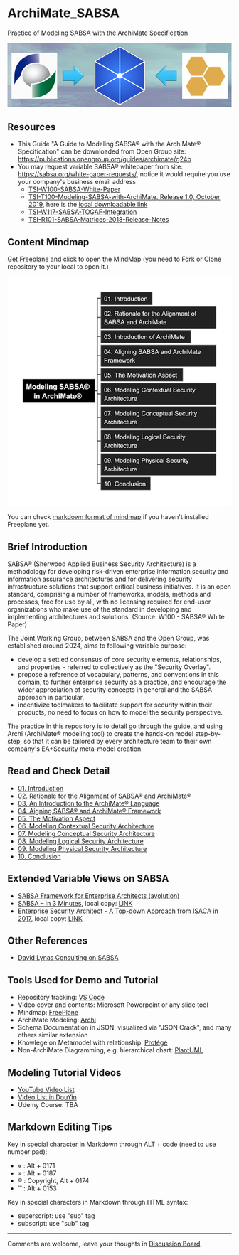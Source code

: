 # ArchiMate_SABSA

Practice of Modeling SABSA with the ArchiMate Specification

![alignment](./img/alignment-logo.png)

## Resources

- This Guide "A Guide to Modeling SABSA® with the ArchiMate® Specification" can be downloaded from Open Group site: https://publications.opengroup.org/guides/archimate/g24b
- You may request variable SABSA® whitepaper from site: https://sabsa.org/white-paper-requests/, notice it would require you use your company's business email address
  - [TSI-W100-SABSA-White-Paper](./Docs/TSI-W100-SABSA-White-Paper.pdf)
  - [TSI-T100-Modeling-SABSA-with-ArchiMate, Release 1.0, October 2019](https://sabsacourses.com/wp-content/uploads/2021/02/TSI-T100-Modelling-SABSA-with-ArchiMate.pdf), here is the [local downloadable link](./Docs/TSI-T100-Modelling-SABSA-with-ArchiMate.pdf)
  - [TSI-W117-SABSA-TOGAF-Integration](./Docs/TSI-W117-SABSA-TOGAF-Integration.pdf)
  - [TSI-R101-SABSA-Matrices-2018-Release-Notes](./Docs/TSI-R101-SABSA-Matrices-2018-Release-Notes.pdf)

## Content Mindmap

Get [Freeplane](https://docs.freeplane.org/getting-started/getting-started.html) and click to open the MindMap (you need to Fork or Clone repository to your local to open it.)

[![mindmap-l1](img/Modeling-SABSA-in-ArchiMate_small.png)](Modeling-SABSA-in-ArchiMate.mm)

You can check [markdown format of mindmap](./Modeling-SABSA-in-ArchiMate.md) if you haven't installed Freeplane yet.

## Brief Introduction

SABSA® (Sherwood Applied Business Security Architecture) is a methodology for developing risk-driven enterprise information security and information assurance architectures and for delivering security infrastructure solutions that support critical business initiatives. It is an open standard, comprising a number of frameworks, models, methods and processes, free for use by all, with no licensing required for end-user organizations who make use of the standard in developing and implementing architectures and solutions. (Source: W100 - SABSA® White Paper)

The Joint Working Group, between SABSA and the Open Group, was established around 2024, aims to following variable purpose:

- develop a settled consensus of core security elements, relationships, and properties - referred to collectively as the "Security Overlay".
- propose a reference of vocabulary, patterns, and conventions in this domain, to further enterprise security as a practice, and encourage the wider appreciation of security concepts in general and the SABSA approach in particular.
- incentivize toolmakers to facilitate support for security within their products, no need to focus on how to model the security perspective.

The practice in this repository is to detail go through the guide, and using Archi (ArchiMate® modeling tool) to create the hands-on model step-by-step, so that it can be tailored by every architecture team to their own company's EA+Security meta-model creation.

## Read and Check Detail

- [01. Introduction](./01_Introduction/README.md)
- [02. Rationale for the Alignment of SABSA® and ArchiMate®](./02_Rationale_of_Alignment/README.md)
- [03. An Introduction to the ArchiMate® Language](./03_Introduction_of_ArchiMate/README.md)
- [04. Aigning SABSA® and ArchiMate® Framework](./04_Align_SABSA_and_ArchiMate_Framework/README.md)
- [05. The Motivation Aspect](./05_Motivation_Aspect/README.md)
- [06. Modeling Contextual Security Architecture](./06_Modeling_Contextual_Security_Architecture/README.md)
- [07. Modeling Conceptual Security Architecture](./07_Modeling_Conceptual_Security_Architecture/README.md)
- [08. Modeling Logical Security Architecture](./08_Modeling_Logical_Security_Architecture/README.md)
- [09. Modeling Physical Security Architecture](./09_Modeling_Physical_Security_Architecture/README.md)
- [10. Conclusion](./10_Conclusion/README.md)

## Extended Variable Views on SABSA

- [SABSA Framework for Enterprise Architects (avolution)](./Docs/SABSA_Framework_Viewed_from_avolution.md)
- [SABSA – In 3 Minutes](https://www.vanharen.net/standards/sabsa/sabsa-in-3-minutes/), local copy: [LINK](./Docs/SABSA_in_3min_Van-Haren-Group.pdf)
- [Enterprise Security Architect - A Top-down Approach from ISACA in 2017](https://www.isaca.org/resources/isaca-journal/issues/2017/volume-4/enterprise-security-architecturea-top-down-approach), local copy: [LINK](./Docs/Enterprise_Security_Architecture—A_Top-down_Approach_ISACA_2017.pdf)

## Other References

- [David Lynas Consulting on SABSA](https://davidlynas.com/sabsa/)

## Tools Used for Demo and Tutorial

- Repository tracking: [VS Code](https://code.visualstudio.com/)
- Video cover and contents: Microsoft Powerpoint or any slide tool
- Mindmap: [FreePlane](https://www.freeplane.org/)
- ArchiMate Modeling: [Archi](https://archimatetool.com/)
- Schema Documentation in JSON: visualized via "JSON Crack", and many others similar extension
- Knowlege on Metamodel with relationship: [Protégé](https://protege.stanford.edu/software.php#desktop-protege)
- Non-ArchiMate Diagramming, e.g. hierarchical chart: [PlantUML](https://plantuml.com/)

## Modeling Tutorial Videos

- [YouTube Video List](https://www.youtube.com/playlist?list=PL6DEHvciXKeVoCRsMg9Z3_eZSilbf8W1e)
- [Video List in DouYin](https://www.douyin.com/video/7510864092345765156)
- Udemy Course: TBA

## Markdown Editing Tips

Key in special character in Markdown through ALT + code (need to use number pad):

- « : Alt + 0171
- » : Alt + 0187
- ® : Copyright, Alt + 0174
- ™ : Alt + 0153

Key in special characters in Markdown through HTML syntax:

- superscript: use "sup" tag
- subscript: use "sub" tag

---

Comments are welcome, leave your thoughts in [Discussion Board](https://github.com/yasenstar/ArchiMate_SABSA/discussions).